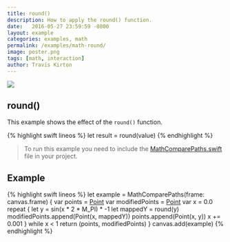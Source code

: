 ```yaml
---
title: round()
description: How to apply the round() function.
date:   2016-05-27 23:59:59 -0800
layout: example
categories: examples, math
permalink: /examples/math-round/
image: poster.png
tags: [math, interaction]
author: Travis Kirton
---
```

![](round.png)

## round()
This example shows the effect of the `round()` function.

{% highlight swift lineos %}
let result = round(value)
{% endhighlight %}

> To run this example you need to include the [MathComparePaths.swift](https://gist.github.com/C4Framework/0705e9ad451fa2b655075ad72432ca46) file in your project.

## Example
{% highlight swift lineos %}
let example = MathComparePaths(frame: canvas.frame) {
    var points = [Point]()
    var modifiedPoints = [Point]()
    var x = 0.0
    repeat {
        let y = sin(x * 2 * M_PI) * -1
        let mappedY = round(y)
        modifiedPoints.append(Point(x, mappedY))
        points.append(Point(x, y))
        x += 0.001
    } while x < 1
    return (points, modifiedPoints)
}
canvas.add(example)
{% endhighlight %}
